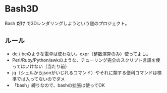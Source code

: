 Bash3D
======

Bash **だけ** で3Dレンダリングしようという謎のプロジェクト。

ルール
-------------

 * dc / bcのような電卓は使わない。expr（整数演算のみ）使ってよし。
 * Perl/Ruby/Python/awkのような、チューリング完全のスクリプト言語を使ってはいけない（当たり前）
 * jq（シェルからjsonがいじれるコマンド）やそれに類する便利コマンドは標準では入ってないのでダメ
 * 「bash」縛りなので、bashの拡張は使ってOK
